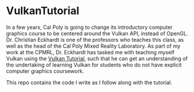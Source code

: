 # VulkanTutorial
In a few years, Cal Poly is going to change its introductory computer graphics course to be centered around the Vulkan API, instead of OpenGL. Dr. 
Christian Eckhardt is one of the professors who teaches this class, as well as the head of the Cal Poly Mixed Reality Laboratory. As part of my work
at the CPMRL, Dr. Eckhardt has tasked me with teaching myself Vulkan using the [Vulkan Tutorial](https://vulkan-tutorial.com/), such that he can
get an understanding of the undertaking of learning Vulkan for students who do not have explicit computer graphics coursework.


This repo contains the code I write as I follow along with the tutorial.
